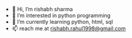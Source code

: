 - 👋 Hi, I’m rishabh sharma
- 👀 I’m interested in python programming
- 🌱 I’m currently learning python, html, sql
- 📫 reach me at rishabh.rahul1998@gmail.com

<!---
rogue-root/rogue-root is a ✨ special ✨ repository because its `README.md` (this file) appears on your GitHub profile.
You can click the Preview link to take a look at your changes.
--->
